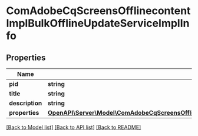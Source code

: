 # ComAdobeCqScreensOfflinecontentImplBulkOfflineUpdateServiceImplInfo

## Properties
Name | Type | Description | Notes
------------ | ------------- | ------------- | -------------
**pid** | **string** |  | [optional] 
**title** | **string** |  | [optional] 
**description** | **string** |  | [optional] 
**properties** | [**OpenAPI\Server\Model\ComAdobeCqScreensOfflinecontentImplBulkOfflineUpdateServiceImplProperties**](ComAdobeCqScreensOfflinecontentImplBulkOfflineUpdateServiceImplProperties.md) |  | [optional] 

[[Back to Model list]](../README.md#documentation-for-models) [[Back to API list]](../README.md#documentation-for-api-endpoints) [[Back to README]](../README.md)


